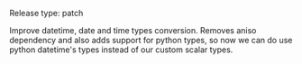 Release type: patch

Improve datetime, date and time types conversion. Removes aniso dependency
and also adds support for python types, so now we can do use python datetime's types 
instead of our custom scalar types.
